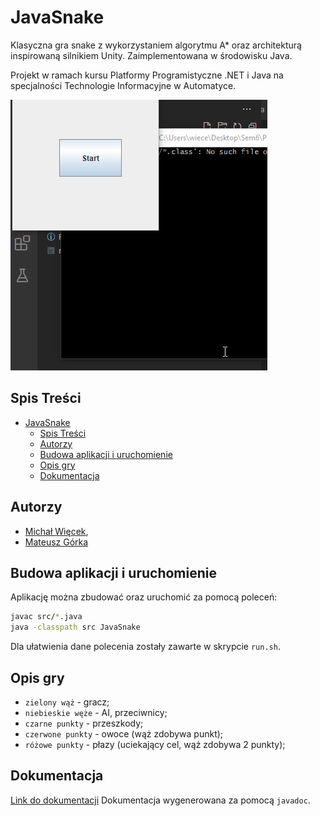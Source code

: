# JavaSnake
Klasyczna gra snake z wykorzystaniem algorytmu A* oraz architekturą inspirowaną silnikiem Unity. Zaimplementowana w środowisku Java.

Projekt w ramach kursu Platformy Programistyczne .NET i Java na specjalności Technologie Informacyjne w Automatyce.

![](docs/img/Gameplay.gif)

## Spis Treści
- [JavaSnake](#javasnake)
  - [Spis Treści](#spis-treści)
  - [Autorzy](#autorzy)
  - [Budowa aplikacji i uruchomienie](#budowa-aplikacji-i-uruchomienie)
  - [Opis gry](#opis-gry)
  - [Dokumentacja](#dokumentacja)


## Autorzy
- [Michał Więcek](https://github.com/wiecek1873),
- [Mateusz Górka](https://github.com/goorkamateusz/)


## Budowa aplikacji i uruchomienie
Aplikację można zbudować oraz uruchomić za pomocą poleceń:

```sh
javac src/*.java
java -classpath src JavaSnake
```

Dla ułatwienia dane polecenia zostały zawarte w skrypcie `run.sh`.


## Opis gry
- `zielony wąż` - gracz;
- `niebieskie węże` - AI, przeciwnicy;
- `czarne punkty` - przeszkody;
- `czerwone punkty` - owoce (wąż zdobywa punkt);
- `różowe punkty` - płazy (uciekający cel, wąż zdobywa 2 punkty);


## Dokumentacja
[Link do dokumentacji](https://goorkamateusz.github.io/JavaSnake/)
Dokumentacja wygenerowana za pomocą `javadoc`.

